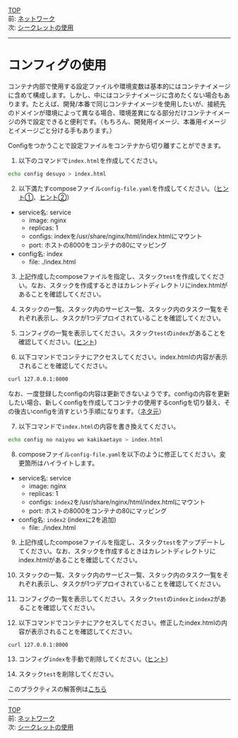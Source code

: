 [TOP](../README.md)   
前: [ネットワーク](./swarm-network.md)  
次: [シークレットの使用](./swarm-secret.md)  

---

# コンフィグの使用

コンテナ内部で使用する設定ファイルや環境変数は基本的にはコンテナイメージに含めて構成します。しかし、中にはコンテナイメージに含めたくない場合もあります。たとえば、開発/本番で同じコンテナイメージを使用したいが、接続先のドメインが環境によって異なる場合、環境差異になる部分だけコンテナイメージの外で設定できると便利です。（もちろん、開発用イメージ、本番用イメージとイメージごと分ける手もあります。）  

Configをつかうことで設定ファイルをコンテナから切り離すことができます。

1. 以下のコマンドで`index.html`を作成してください。

``` sh
echo config desuyo > index.html
```

2. 以下満たすcomposeファイル`config-file.yaml`を作成してください。（[ヒント①](https://docs.docker.com/compose/compose-file/compose-file-v3/#configs)、[ヒント②](https://docs.docker.com/compose/compose-file/compose-file-v3/#configs-configuration-reference)）

- service名: service
  - image: nginx
  - replicas: 1
  - configs: indexを/usr/share/nginx/html/index.htmlにマウント
  - port: ホストの8000をコンテナの80にマッピング
- config名: index
  - file: ./index.html

3. 上記作成したcomposeファイルを指定し、スタック`test`を作成してください。なお、スタックを作成するときはカレントディレクトリにindex.htmlがあることを確認してください。

4. スタックの一覧、スタック内のサービス一覧、スタック内のタスク一覧をそれぞれ表示し、タスクが1つデプロイされていることを確認してください。

5. コンフィグの一覧を表示してください。スタック`test`の`index`があることを確認してください。([ヒント](https://docs.docker.com/engine/reference/commandline/config_ls/))

6. 以下コマンドでコンテナにアクセスしてください。index.htmlの内容が表示されることを確認してください。

``` sh
curl 127.0.0.1:8000
```

なお、一度登録したconfigの内容は更新できないようです。configの内容を更新したい場合、新しくconfigを作成してコンテナの使用するconfigを切り替え、その後古いconfigを消すという手順になります。（[ネタ元](https://docs.docker.com/engine/swarm/configs/#example-rotate-a-config)）

7. 以下コマンドで`index.html`の内容を書き換えてください。

``` sh
echo config no naiyou wo kakikaetayo > index.html
```

8. composeファイル`config-file.yaml`を以下のように修正してください。変更箇所はハイライトします。

- service名: service
  - image: nginx
  - replicas: 1
  - configs: `index2`を/usr/share/nginx/html/index.htmlにマウント
  - port: ホストの8000をコンテナの80にマッピング
- config名: `index2` (indexに2を追加)
  - file: ./index.html

9. 上記作成したcomposeファイルを指定し、スタック`test`をアップデートしてください。なお、スタックを作成するときはカレントディレクトリにindex.htmlがあることを確認してください。

10. スタックの一覧、スタック内のサービス一覧、スタック内のタスク一覧をそれぞれ表示し、タスクが1つデプロイされていることを確認してください。

11. コンフィグの一覧を表示してください。スタック`test`の`index`と`index2`があることを確認してください。

12. 以下コマンドでコンテナにアクセスしてください。修正したindex.htmlの内容が表示されることを確認してください。

``` sh
curl 127.0.0.1:8000
```

13. コンフィグ`index`を手動で削除してください。([ヒント](https://docs.docker.com/engine/reference/commandline/config_rm/))

14. スタック`test`を削除してください。

このプラクティスの解答例は[こちら](./.ans/swarm-config.md)

---

[TOP](../README.md)   
前: [ネットワーク](./swarm-network.md)  
次: [シークレットの使用](./swarm-secret.md)  
